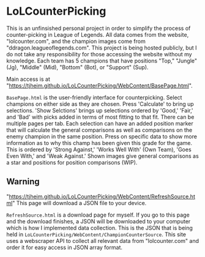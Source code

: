 # LoLCounterPicking
This is an unfinsished personal project in order to simplify the process of counter-picking in League of Legends. 
All data comes from the website, "lolcounter.com", and the champion images come from "ddragon.leagueoflegends.com".
This project is being hosted publicly, but I do not take any responsibility for those accessing the website without my knowledge. Each team has 5 champions that have positions "Top," "Jungle" (Jg), "Middle" (Mid), "Bottom" (Bot), or "Support" (Sup).

Main access is at "https://tjheim.github.io/LoLCounterPicking/WebContent/BasePage.html".

`BasePage.html` is the user-friendly interface for counterpicking. Select champions on either side as they are chosen. Press 'Calculate' to bring up selections. 'Show Selctions' brings up selections ordered by 'Good,' 'Fair,' and 'Bad' with picks added in terms of most fitting to that fit. There can be multiple pages per tab. Each selection can have an added position marker that will calculate the general comparisons as well as comparisons on the enemy champion in the same position. Press on specific data to show more information as to why this champ has been given this grade for the game. This is ordered by 'Strong Against,' 'Works Well With' (Own Team), 'Goes Even With,' and 'Weak Against.' Shown images give general comparisons as a star and positions for position comparisons (WIP).

## Warning
"https://tjheim.github.io/LoLCounterPicking/WebContent/RefreshSource.html" This page will download a JSON file to your device.

`RefreshSource.html` is a download page for myself. If you go to this page and the download finishes, a JSON will be downloaded to your computer which is how I implemented data collection. This is the JSON that is being held in `LoLCounterPicking/WebContent/ChampionCounterSource`. This site uses a webscraper API to collect all relevant data from "lolcounter.com" and order it for easy access in JSON array format.
